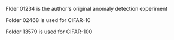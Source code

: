 Flder 01234 is the author's original anomaly detection experiment

Folder 02468 is used for CIFAR-10

Folder 13579 is used for CIFAR-100
